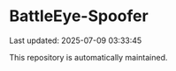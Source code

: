 # BattleEye-Spoofer

Last updated: 2025-07-09 03:33:45

This repository is automatically maintained.
